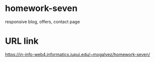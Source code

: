 # homework-seven

responsive blog, offers, contact page

# URL link

https://in-info-web4.informatics.iupui.edu/~mogalvez/homework-seven/
